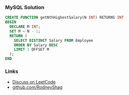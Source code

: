 ### MySQL Solution

```sql
CREATE FUNCTION getNthHighestSalary(N INT) RETURNS INT
BEGIN
  DECLARE M INT;
  SET M = N - 1;
  RETURN (
    SELECT DISTINCT Salary FROM Employee
    ORDER BY Salary DESC
    LIMIT 1 OFFSET M
  );
END
```

### Links

- [Discuss on LeetCode](https://leetcode.com/problems/nth-highest-salary/discuss/393481)
- [github.com/RodneyShag](https://github.com/RodneyShag)
